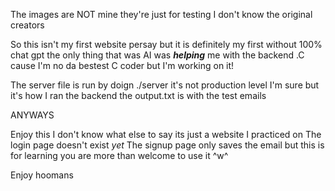 The images are NOT mine they're just for testing I don't know the original creators

So this isn't my first website persay but it is definitely my first without 100% chat gpt the only thing that was AI
was ***helping*** me with the backend .C cause I'm no da bestest C coder but I'm working on it!

The server file is run by doign ./server it's not production level I'm sure but it's how I ran the backend
the output.txt is with the test emails

ANYWAYS

Enjoy this I don't know what else to say its just a website I practiced on
The login page doesn't exist *yet*
The signup page only saves the email but this is for learning you are more than welcome to use it ^w^

Enjoy hoomans

